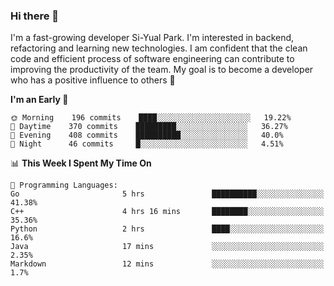 ### Hi there 👋


I'm a fast-growing developer Si-Yual Park. I'm interested in backend, refactoring and learning new technologies. I am confident that the clean code and efficient process of software engineering can contribute to improving the productivity of the team. My goal is to become a developer who has a positive influence to others 🔭

<!--START_SECTION:waka-->
**I'm an Early 🐤** 

```text
🌞 Morning    196 commits    ████░░░░░░░░░░░░░░░░░░░░░   19.22% 
🌆 Daytime    370 commits    █████████░░░░░░░░░░░░░░░░   36.27% 
🌃 Evening    408 commits    ██████████░░░░░░░░░░░░░░░   40.0% 
🌙 Night      46 commits     █░░░░░░░░░░░░░░░░░░░░░░░░   4.51%

```


📊 **This Week I Spent My Time On** 

```text
💬 Programming Languages: 
Go                       5 hrs               ██████████░░░░░░░░░░░░░░░   41.38% 
C++                      4 hrs 16 mins       ████████░░░░░░░░░░░░░░░░░   35.36% 
Python                   2 hrs               ████░░░░░░░░░░░░░░░░░░░░░   16.6% 
Java                     17 mins             ░░░░░░░░░░░░░░░░░░░░░░░░░   2.35% 
Markdown                 12 mins             ░░░░░░░░░░░░░░░░░░░░░░░░░   1.7%

```


<!--END_SECTION:waka-->

